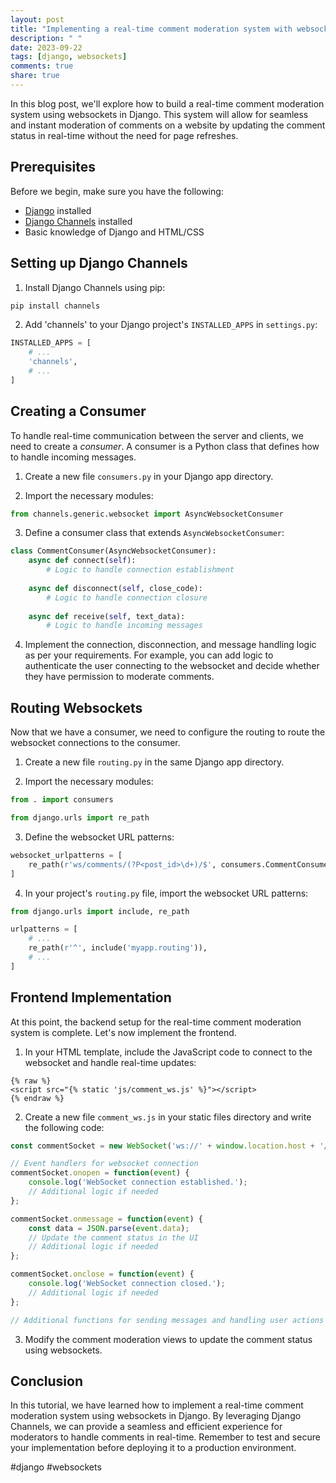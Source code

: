 ```yaml
---
layout: post
title: "Implementing a real-time comment moderation system with websockets in Django"
description: " "
date: 2023-09-22
tags: [django, websockets]
comments: true
share: true
---
```


In this blog post, we'll explore how to build a real-time comment moderation system using websockets in Django. This system will allow for seamless and instant moderation of comments on a website by updating the comment status in real-time without the need for page refreshes.

## Prerequisites

Before we begin, make sure you have the following:

- [Django](https://www.djangoproject.com/) installed
- [Django Channels](https://channels.readthedocs.io/en/stable/) installed
- Basic knowledge of Django and HTML/CSS

## Setting up Django Channels

1. Install Django Channels using pip:

```python
pip install channels
```

2. Add 'channels' to your Django project's `INSTALLED_APPS` in `settings.py`:

```python
INSTALLED_APPS = [
    # ...
    'channels',
    # ...
]
```

## Creating a Consumer

To handle real-time communication between the server and clients, we need to create a *consumer*. A consumer is a Python class that defines how to handle incoming messages.

1. Create a new file `consumers.py` in your Django app directory.

2. Import the necessary modules:

```python
from channels.generic.websocket import AsyncWebsocketConsumer
```

3. Define a consumer class that extends `AsyncWebsocketConsumer`:

```python
class CommentConsumer(AsyncWebsocketConsumer):
    async def connect(self):
        # Logic to handle connection establishment
    
    async def disconnect(self, close_code):
        # Logic to handle connection closure
    
    async def receive(self, text_data):
        # Logic to handle incoming messages
```

4. Implement the connection, disconnection, and message handling logic as per your requirements. For example, you can add logic to authenticate the user connecting to the websocket and decide whether they have permission to moderate comments.

## Routing Websockets

Now that we have a consumer, we need to configure the routing to route the websocket connections to the consumer.

1. Create a new file `routing.py` in the same Django app directory.

2. Import the necessary modules:

```python
from . import consumers

from django.urls import re_path
```

3. Define the websocket URL patterns:

```python
websocket_urlpatterns = [
    re_path(r'ws/comments/(?P<post_id>\d+)/$', consumers.CommentConsumer.as_asgi()),
]
```

4. In your project's `routing.py` file, import the websocket URL patterns:

```python
from django.urls import include, re_path

urlpatterns = [
    # ...
    re_path(r'^', include('myapp.routing')),
    # ...
]
```

## Frontend Implementation

At this point, the backend setup for the real-time comment moderation system is complete. Let's now implement the frontend.

1. In your HTML template, include the JavaScript code to connect to the websocket and handle real-time updates:

```
{% raw %}
<script src="{% static 'js/comment_ws.js' %}"></script>
{% endraw %}
```

2. Create a new file `comment_ws.js` in your static files directory and write the following code:

```javascript
const commentSocket = new WebSocket('ws://' + window.location.host + '/ws/comments/' + post_id + '/');

// Event handlers for websocket connection
commentSocket.onopen = function(event) {
    console.log('WebSocket connection established.');
    // Additional logic if needed
};

commentSocket.onmessage = function(event) {
    const data = JSON.parse(event.data);
    // Update the comment status in the UI
    // Additional logic if needed
};

commentSocket.onclose = function(event) {
    console.log('WebSocket connection closed.');
    // Additional logic if needed
};

// Additional functions for sending messages and handling user actions
```

3. Modify the comment moderation views to update the comment status using websockets.

## Conclusion

In this tutorial, we have learned how to implement a real-time comment moderation system using websockets in Django. By leveraging Django Channels, we can provide a seamless and efficient experience for moderators to handle comments in real-time. Remember to test and secure your implementation before deploying it to a production environment.

#django #websockets